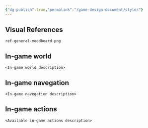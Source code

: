 ```yaml
---
{"dg-publish":true,"permalink":"/game-design-document/style/"}
---
```


## Visual References
`ref-general-moodboard.png`

## In-game world
`<In-game world description>`

## In-game navegation
`<In-game navegation description>`

## In-game actions
`<Available in-game actions description>`